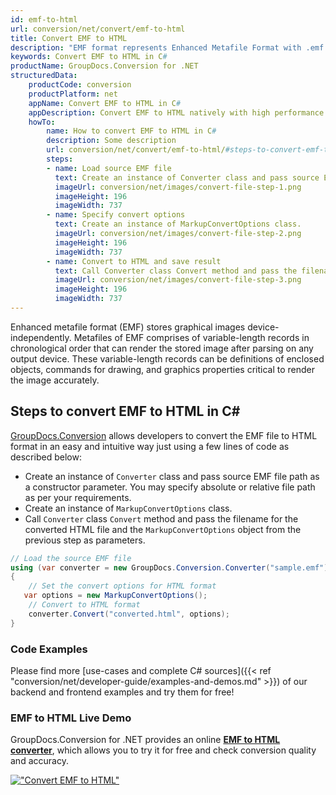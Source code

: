 ```yaml
---
id: emf-to-html
url: conversion/net/convert/emf-to-html
title: Convert EMF to HTML
description: "EMF format represents Enhanced Metafile Format with .emf extension. Learn how to convert EMF to HTML file programmatically in C# language using GroupDocs.Conversion for .NET library."
keywords: Convert EMF to HTML in C#
productName: GroupDocs.Conversion for .NET
structuredData:
    productCode: conversion
    productPlatform: net
    appName: Convert EMF to HTML in C#
    appDescription: Convert EMF to HTML natively with high performance using C# language and server side GroupDocs.Conversion for .NET APIs, without the use of any software like Microsoft or Open Office.
    howTo:
        name: How to convert EMF to HTML in C# 
        description: Some description
        url: conversion/net/convert/emf-to-html/#steps-to-convert-emf-to-html-in-c
        steps:
        - name: Load source EMF file 
          text: Create an instance of Converter class and pass source EMF file path as a constructor parameter. You may specify absolute or relative file path as per your requirements. 
          imageUrl: conversion/net/images/convert-file-step-1.png
          imageHeight: 196
          imageWidth: 737
        - name: Specify convert options 
          text: Create an instance of MarkupConvertOptions class.
          imageUrl: conversion/net/images/convert-file-step-2.png
          imageHeight: 196
          imageWidth: 737
        - name: Convert to HTML and save result 
          text: Call Converter class Convert method and pass the filename for the converted HTML file and the MarkupConvertOptions object from the previous step as parameters.
          imageUrl: conversion/net/images/convert-file-step-3.png
          imageHeight: 196
          imageWidth: 737
---
```


Enhanced metafile format (EMF) stores graphical images device-independently. Metafiles of EMF comprises of variable-length records in chronological order that can render the stored image after parsing on any output device. These variable-length records can be definitions of enclosed objects, commands for drawing, and graphics properties critical to render the image accurately.

## Steps to convert EMF to HTML in C#

[GroupDocs.Conversion](https://products.groupdocs.com/conversion/net) allows developers to convert the EMF file to HTML format in an easy and intuitive way just using a few lines of code as described below:

* Create an instance of `Converter` class and pass source EMF file path as a constructor parameter. You may specify absolute or relative file path as per your requirements. 
* Create an instance of `MarkupConvertOptions` class.
* Call `Converter` class `Convert` method and pass the filename for the converted HTML file and the `MarkupConvertOptions` object from the previous step as parameters.

```csharp
// Load the source EMF file
using (var converter = new GroupDocs.Conversion.Converter("sample.emf"))
{
    // Set the convert options for HTML format
   var options = new MarkupConvertOptions();
    // Convert to HTML format
    converter.Convert("converted.html", options);
}
```

### Code Examples

Please find more [use-cases and complete C# sources]({{< ref "conversion/net/developer-guide/examples-and-demos.md" >}}) of our backend and frontend examples and try them for free!

### EMF to HTML Live Demo

GroupDocs.Conversion for .NET provides an online [**EMF to HTML converter**](https://products.groupdocs.app/conversion/emf-to-html), which allows you to try it for free and check conversion quality and accuracy.

[!["Convert EMF to HTML"](conversion/net/images/convert-to-html/convert-emf-to-html.png)](https://products.groupdocs.app/conversion/emf-to-html)